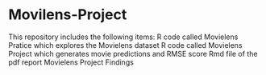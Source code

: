 # Movilens-Project
This repository includes the following items:
  R code called Movielens Pratice which explores the Movielens dataset
  R code called Movielens Project which generates movie predictions and RMSE score
  Rmd file of the pdf report
  Movielens Project Findings
